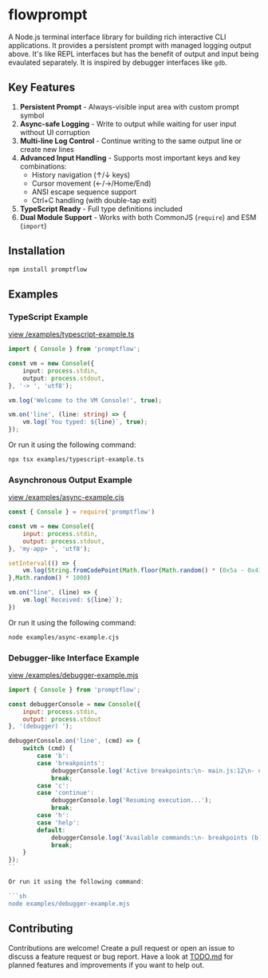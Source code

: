 # flowprompt

A Node.js terminal interface library for building rich interactive CLI applications. It provides a persistent prompt with managed logging output above. It's like REPL interfaces but has the benefit of output and input being evaulated separately. It is inspired by debugger interfaces like `gdb`.

## Key Features
1. **Persistent Prompt** - Always-visible input area with custom prompt symbol
1. **Async-safe Logging** - Write to output while waiting for user input without UI corruption
1. **Multi-line Log Control** - Continue writing to the same output line or create new lines
1. **Advanced Input Handling** - Supports most important keys and key combinations:
   - History navigation (↑/↓ keys)
   - Cursor movement (←/→/Home/End)
   - ANSI escape sequence support
   - Ctrl+C handling (with double-tap exit)
1. **TypeScript Ready** - Full type definitions included
1. **Dual Module Support** - Works with both CommonJS (`require`) and ESM (`import`)

## Installation

```sh
npm install promptflow
```

## Examples

### TypeScript Example

[view /examples/typescript-example.ts](examples/typescript-example.ts)

```typescript
import { Console } from 'promptflow';

const vm = new Console({
    input: process.stdin,
    output: process.stdout,
}, '-> ', 'utf8');

vm.log('Welcome to the VM Console!', true);

vm.on('line', (line: string) => {
    vm.log(`You typed: ${line}`, true);
});
```

Or run it using the following command:

```sh
npx tsx examples/typescript-example.ts
```

### Asynchronous Output Example

[view /examples/async-example.cjs](examples/async-example.cjs)

```javascript
const { Console } = require('promptflow')

const vm = new Console({
    input: process.stdin,
    output: process.stdout,
}, 'my-app> ', 'utf8');

setInterval(() => {
    vm.log(String.fromCodePoint(Math.floor(Math.random() * (0x5a - 0x41) + 0x41)), false);
},Math.random() * 1000)

vm.on("line", (line) => {
    vm.log(`Received: ${line}`);
})
```

Or run it using the following command:

```sh
node examples/async-example.cjs
```

### Debugger-like Interface Example

[view /examples/debugger-example.mjs](examples/debugger-example.mjs)

```javascript
import { Console } from 'promptflow';

const debuggerConsole = new Console({
    input: process.stdin,
    output: process.stdout
}, '(debugger) ');

debuggerConsole.on('line', (cmd) => {
    switch (cmd) {
        case 'b':
        case 'breakpoints':
            debuggerConsole.log('Active breakpoints:\n- main.js:12\n- utils.js:45');
            break;
        case 'c':
        case 'continue':
            debuggerConsole.log('Resuming execution...');
            break;
        case 'h':
        case 'help':
        default:
            debuggerConsole.log('Available commands:\n- breakpoints (b)\n- continue (c)\n- help (h)');
            break;
    }
});
``

Or run it using the following command:

```sh
node examples/debugger-example.mjs
```

## Contributing

Contributions are welcome! Create a pull request or open an issue to discuss a feature request or bug report. Have a look at [TODO.md](TODO.md) for planned features and improvements if you want to help out.